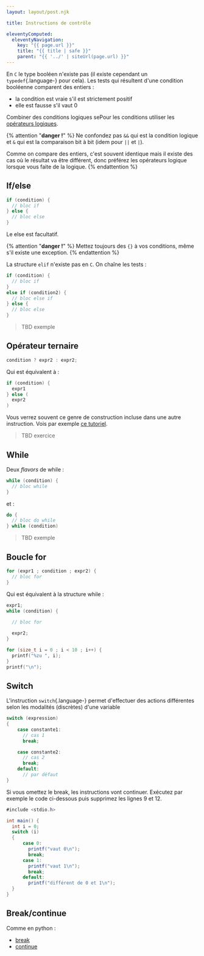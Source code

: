 ```yaml
---
layout: layout/post.njk

title: Instructions de contrôle

eleventyComputed:
  eleventyNavigation:
    key: "{{ page.url }}"
    title: "{{ title | safe }}"
    parent: "{{ '../' | siteUrl(page.url) }}"
---
```



En `C` le type booléen n'existe pas (il existe cependant un `typedef`{.language-} pour cela). Les tests qui résultent d'une condition booléenne comparent des entiers :

- la condition est vraie s'il est strictement positif
- elle est fausse s'il vaut 0

Combiner des conditions logiques sePour les conditions utiliser les [opérateurs logiques](https://www.tutorialspoint.com/cprogramming/c_logical_operators.htm).

{% attention "**danger !**" %}
Ne confondez pas `&&` qui est la condition logique et `&` qui est la comparaison bit à bit (idem pour `||` et `|`).

Comme on compare des entiers, c'est souvent identique mais il existe des cas où le résultat va être différent, donc préférez les opérateurs logique lorsque vous faite de la logique.
{% endattention %}

## If/else

```c
if (condition) {
  // bloc if
} else {
  // bloc else
}
```

Le else est facultatif.

{% attention "**danger !**" %}
Mettez toujours des `{}` à vos conditions, même s'il existe une exception.
{% endattention %}

La structure `elif` n'existe pas en `C`. On chaîne les tests :

```c
if (condition) {
  // bloc if
} 
else if (condition2) {
  // bloc else if
} else {
  // bloc else
}
```

> TBD exemple

## Opérateur ternaire

```c
condition ? expr2 : expr2;
```

Qui est équivalent à :

```c
if (condition) {
  expr1
} else (
  expr2
)
```

Vous verrez souvent ce genre de construction incluse dans une autre instruction. Vois par exemple [ce tutoriel](https://www.freecodecamp.org/news/c-ternary-operator/).

> TBD exercice

## While

Deux *flavors* de while :

```c
while (condition) {
  // bloc while
}
```

et :

```c
do {
  // bloc do while
} while (condition)
```

> TBD exemple

## Boucle for

```c
for (expr1 ; condition ; expr2) {
  // bloc for
}
```

Qui est équivalent à la structure while :

```c
expr1;
while (condition) {
  
  // bloc for

  expr2;
}
```

```c
for (size_t i = 0 ; i < 10 ; i++) {
  printf("%zu ", i);
}
printf("\n");
```

## Switch

L'instruction `switch`{.language-} permet d'effectuer des actions différentes selon les modalités (discrètes) d'une variable

```c
switch (expression)
​{
    case constante1:
      // cas 1
      break;

    case constante2:
      // cas 2
      break;
    default:
      // par défaut
}
```

Si vous omettez le break, les instructions vont continuer. Exécutez par exemple le code ci-dessous puis supprimez les lignes 9 et 12.

```c#
#include <stdio.h>

int main() {
  int i = 0;
  switch (i)
  ​{
      case 0:
        printf("vaut 0\n");
        break;
      case 1:
        printf("vaut 1\n");
        break;
      default:
        printf("différent de 0 et 1\n");
  }
}
```

## Break/continue

Comme en python :

- [break](http://ressources.unit.eu/cours/Cfacile/co/Chap5_p14.html)
- [continue](http://ressources.unit.eu/cours/Cfacile/co/Chap5_p13.html)
